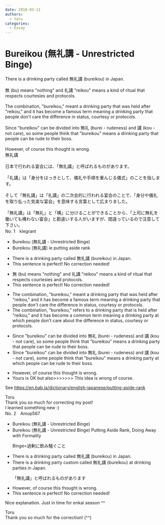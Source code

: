 ```yaml
---
date: 2018-03-11
authors:
  - toru
categories:
  - Essay
---
```


<h1 id="subject_show">Bureikou (無礼講 - Unrestricted Binge)</h1>
<div class="date" hidden>Mar 11, 2018 16:31</div>
<div id="post"><div id="body_show_ori">
There is a drinking party called 無礼講 (bureikou) in Japan.<br/><br/>無 (bu) means "nothing" and 礼講 "reikou" means a kind of ritual that respects courtesies and protocols.<br/><br/>The combination, "bureikou," meant a drinking party that was held after "reikou," and it has become a famous term meaning a drinking party that people don't care the difference in status, courtesy or protocols.<br/><br/>Since "bureikou" can be divided into 無礼 (burei - rudeness) and 講 (kou - not care), so some people think that "bureikou" means a drinking party that people can be rude to their boss.<br/><br/>However, of course this thought is wrong.
</div></div>

<!-- more -->

<div id="post_ja"><div id="body_show_mo">
無礼講<br/><br/>日本で行われる宴会には、「無礼講」と呼ばれるものがあります。<br/><br/>「礼講」は「身分をはっきとして、儀礼や手順を重んじる儀式」のことを指します。<br/><br/>そして「無礼講」は「礼講」の二次会的に行われる宴会のことで、「身分や儀礼を取り払った気楽な宴会」を意味する言葉として広まりました。<br/><br/>「無礼講」は「無礼」と「構」に分けることができることから、「上司に無礼を働いても構わない宴会」と勘違いする人がいますが、間違っているので注意して下さい。
</div></div>
<div id="block"><div class="first_name"> No. 1　<span class="just_name">klegrant</span></div><div id="block2">
<ul class="correction_field">
<li class="incorrect">Bureikou (無礼講 - Unrestricted Binge)</li>
<li class="corrected correct">
Bureikou (無礼講) ie putting aside rank
</li>
</ul>
<ul class="correction_field">
<li class="incorrect">There is a drinking party called 無礼講 (bureikou) in Japan.</li>
<li class="corrected perfect">This sentence is perfect! No correction needed!</li>
</ul>
<ul class="correction_field">
<li class="incorrect">無 (bu) means "nothing" and 礼講 "reikou" means a kind of ritual that respects courtesies and protocols.</li>
<li class="corrected perfect">This sentence is perfect! No correction needed!</li>
</ul>
<ul class="correction_field">
<li class="incorrect">The combination, "bureikou," meant a drinking party that was held after "reikou," and it has become a famous term meaning a drinking party that people don't care the difference in status, courtesy or protocols.</li>
<li class="corrected correct">
The combination, "bureikou," refers to a drinking party that is held after "reikou," and it has become a common term meaning a drinking party at which people don't care about the difference in status, courtesy or protocols.
</li>
</ul>
<ul class="correction_field">
<li class="incorrect">Since "bureikou" can be divided into 無礼 (burei - rudeness) and 講 (kou - not care), so some people think that "bureikou" means a drinking party that people can be rude to their boss.</li>
<li class="corrected correct">
Since "bureikou" can be divided into 無礼 (burei - rudeness) and 講 (kou - not care), some people think that "bureikou" means a drinking party at which people can be rude to their boss.
</li>
</ul>
<ul class="correction_field">
<li class="incorrect">However, of course this thought is wrong.</li>
<li class="corrected correct">
Yours is OK but also&gt;&gt;&gt;&gt;&gt;&gt;&gt; This idea is wrong of course.
</li>
</ul>
<p class="comment_small">
 See
 <a href="https://en.bab.la/dictionary/english-japanese/putting-aside-rank" target="_blank">
  https://en.bab.la/dictionary/english-japanese/putting-aside-rank
 </a>
</p>

</div><div class="name"><span class="just_name">Toru</span><br>
Thank you so much for correcting my post!<br/>I learned something new :)
</div>
</div>
<div id="block"><div class="first_name"> No. 2　<span class="just_name">Amop567</span></div><div id="block2">
<ul class="correction_field">
<li class="incorrect">Bureikou (無礼講 - Unrestricted Binge)</li>
<li class="corrected correct">
Bureikou (無礼講 - <span class="sline"><span class="f_red">Unrestricted Binge</span></span>) <span class="f_blue">Putting Aside Rank, Doing Away with Formality</span>
<p class="correction_comment">Binge=過剰に飲み騒ぐこと</p>
</li>
</ul>
<ul class="correction_field">
<li class="incorrect">There is a drinking party called 無礼講 (bureikou) in Japan.</li>
<li class="corrected correct">
There is a <span class="sline"><span class="f_red">drinking party</span></span> <span class="f_blue">custom</span> called 無礼講 (bureikou) <span class="f_blue">at drinking parties in </span>Japan.
<p class="correction_comment">「無礼講」と呼ばれるものがあります</p>
</li>
</ul>
<ul class="correction_field">
<li class="incorrect">However, of course this thought is wrong.</li>
<li class="corrected perfect">This sentence is perfect! No correction needed!</li>
</ul>
<p class="comment_small">
 Nice explanation. Just in time for enkai season ^^
</p>

</div><div class="name"><span class="just_name">Toru</span><br>
Thank you so much for the correction! (^^)
</div>
</div>
